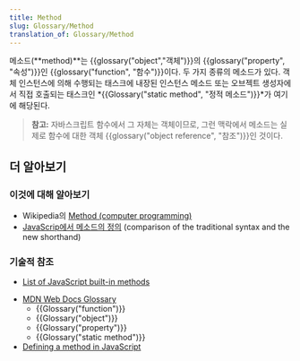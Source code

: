 ```yaml
---
title: Method
slug: Glossary/Method
translation_of: Glossary/Method
---
```

메소드(**method)**는 {{glossary("object","객체")}}의 {{glossary("property", "속성")}}인 {{glossary("function", "함수")}}이다. 두 가지 종류의 메소드가 있다. 객체 인스턴스에 의해 수행되는 태스크에 내장된 인스턴스 메소드 또는 오브젝트 생성자에서 직접 호출되는 태스크인 *{{Glossary("static method", "정적 메소드")}}*가 여기에 해당된다.

> **참고:** 자바스크립트 함수에서 그 자체는 객체이므로, 그런 맥락에서 메소드는 실제로 함수에 대한 객체 {{glossary("object reference", "참조")}}인 것이다.

## 더 알아보기

### 이것에 대해 알아보기

- Wikipedia의 [Method (computer programming)](<https://en.wikipedia.org/wiki/Method_(computer_programming)>)
- [JavaScrip에서 메소드의 정의](/ko/docs/Web/JavaScript/Reference/Functions/Method_definitions) (comparison of the traditional syntax and the new shorthand)

### 기술적 참조

- [List of JavaScript built-in methods](/ko/docs/Web/JavaScript/Reference/Methods_Index)

<section id="Quick_links"><ul><li><a href="/en-US/docs/Glossary">MDN Web Docs Glossary</a><ul><li>{{Glossary("function")}}</li><li>{{Glossary("object")}}</li><li>{{Glossary("property")}}</li><li>{{Glossary("static method")}}</li></ul></li><li><a href="/en-US/docs/Web/JavaScript/Reference/Functions/Method_definitions">Defining a method in JavaScript</a></li></ul></section>
